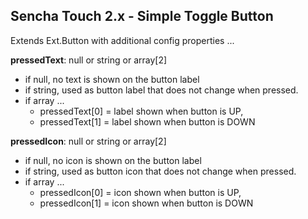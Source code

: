 ## Sencha Touch 2.x - Simple Toggle Button ##

Extends Ext.Button with additional config properties ...

  **pressedText**: null or string or array[2]

- if null, no text is shown on the button label
- if string, used as button label that does not change when pressed.
- if array ...
  - pressedText[0] = label shown when button is UP, 
  - pressedText[1] = label shown when button is DOWN

**pressedIcon**: null or string or array[2]

- if null, no icon is shown on the button label
- if string, used as button icon that does not change when pressed.
- if array ...
  - pressedIcon[0] = icon shown when button is UP, 
  - pressedIcon[1] = icon shown when button is DOWN
